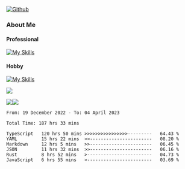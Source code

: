 [![Github](https://img.shields.io/github/followers/RinGoku?label=Follow&style=social)](https://github.com/RinGoku)

### About Me
#### Professional
[![My Skills](https://skillicons.dev/icons?i=react,ts,js,nodejs,java,graphql,firebase,githubactions&theme=light)](https://skillicons.dev)
#### Hobby
[![My Skills](https://skillicons.dev/icons?i=unity,rust,py&theme=light)](https://skillicons.dev)


![](https://github-profile-summary-cards.vercel.app/api/cards/profile-details?username=RinGoku&theme=default)

![](https://github-profile-summary-cards.vercel.app/api/cards/repos-per-language?username=RinGoku&theme=default)![](https://github-profile-summary-cards.vercel.app/api/cards/stats?username=RinGoku&theme=default)

<!--START_SECTION:waka-->

```text
From: 19 December 2022 - To: 04 April 2023

Total Time: 187 hrs 33 mins

TypeScript   120 hrs 50 mins >>>>>>>>>>>>>>>>---------   64.43 %
YAML         15 hrs 22 mins  >>-----------------------   08.20 %
Markdown     12 hrs 5 mins   >>-----------------------   06.45 %
JSON         11 hrs 32 mins  >>-----------------------   06.16 %
Rust         8 hrs 52 mins   >------------------------   04.73 %
JavaScript   6 hrs 55 mins   >------------------------   03.69 %
```

<!--END_SECTION:waka-->
